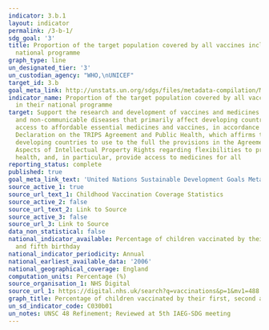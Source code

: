 ```yaml
---
indicator: 3.b.1
layout: indicator
permalink: /3-b-1/
sdg_goal: '3'
title: Proportion of the target population covered by all vaccines included in their
  national programme
graph_type: line
un_designated_tier: '3'
un_custodian_agency: "WHO,\nUNICEF"
target_id: 3.b
goal_meta_link: http://unstats.un.org/sdgs/files/metadata-compilation/Metadata-Goal-3.pdf
indicator_name: Proportion of the target population covered by all vaccines included
  in their national programme
target: Support the research and development of vaccines and medicines for the communicable
  and non‑communicable diseases that primarily affect developing countries, provide
  access to affordable essential medicines and vaccines, in accordance with the Doha
  Declaration on the TRIPS Agreement and Public Health, which affirms the right of
  developing countries to use to the full the provisions in the Agreement on Trade-Related
  Aspects of Intellectual Property Rights regarding flexibilities to protect public
  health, and, in particular, provide access to medicines for all
reporting_status: complete
published: true
goal_meta_link_text: 'United Nations Sustainable Development Goals Metadata: 3.b.1'
source_active_1: true
source_url_text_1: Childhood Vaccination Coverage Statistics
source_active_2: false
source_url_text_2: Link to Source
source_active_3: false
source_url_3: Link to Source
data_non_statistical: false
national_indicator_available: Percentage of children vaccinated by their first, second
  and fifth birthday
national_indicator_periodicity: Annual
national_earliest_available_data: '2006'
national_geographical_coverage: England
computation_units: Percentage (%)
source_organisation_1: NHS Digital
source_url_1: https://digital.nhs.uk/search?q=vaccinations&p=1&mv1=488
graph_title: Percentage of children vaccinated by their first, second and fifth birthday
un_sd_indicator_code: C030b01
un_notes: UNSC 48 Refinement; Reviewed at 5th IAEG-SDG meeting
---
```


